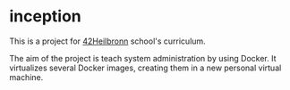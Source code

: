 # inception
This is a project for [42Heilbronn](https://www.42heilbronn.de/en/curriculum/) school's curriculum.

The aim of the project is teach system administration by using Docker.
It virtualizes several Docker images, creating them in a new personal virtual
machine.
